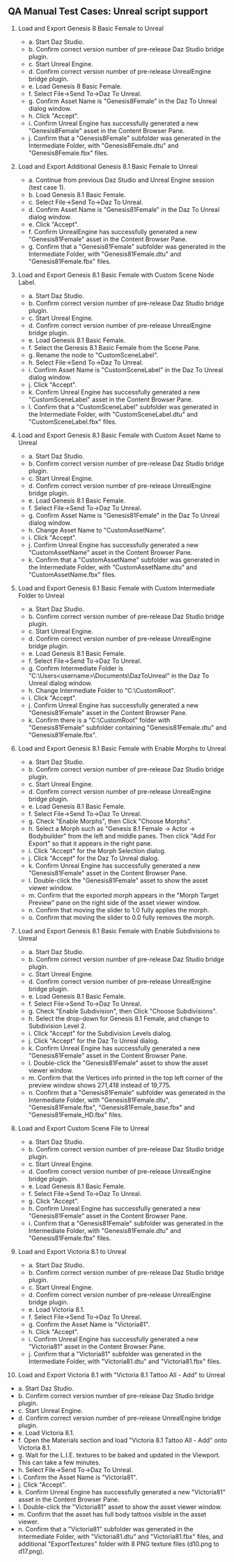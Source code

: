 ## QA Manual Test Cases: Unreal script support ##

1. Load and Export Genesis 8 Basic Female to Unreal
   - a. Start Daz Studio.
   - b. Confirm correct version number of pre-release Daz Studio bridge plugin.
   - c. Start Unreal Engine.
   - d. Confirm correct version number of pre-release UnrealEngine bridge plugin.
   - e. Load Genesis 8 Basic Female.
   - f. Select File->Send To->Daz To Unreal.
   - g. Confirm Asset Name is "Genesis8Female" in the Daz To Unreal dialog window.
   - h. Click "Accept".
   - i. Confirm Unreal Engine has successfully generated a new "Genesis8Female" asset in the Content Browser Pane.
   - j. Confirm that a "Genesis8Female" subfolder was generated in the Intermediate Folder, with "Genesis8Female.dtu" and "Genesis8Female.fbx" files.

2. Load and Export Additional Genesis 8.1 Basic Female to Unreal
   - a. Continue from previous Daz Studio and Unreal Engine session (test case 1).
   - b. Load Genesis 8.1 Basic Female.
   - c. Select File->Send To->Daz To Unreal.
   - d. Confirm Asset Name is "Genesis81Female" in the Daz To Unreal dialog window.
   - e. Click "Accept".
   - f. Confirm UnrealEngine has successfully generated a new "Genesis81Female" asset in the Content Browser Pane.
   - g. Confirm that a "Genesis81Female" subfolder was generated in the Intermediate Folder, with "Genesis81Female.dtu" and "Genesis81Female.fbx" files.

3. Load and Export Genesis 8.1 Basic Female with Custom Scene Node Label.
   - a. Start Daz Studio.
   - b. Confirm correct version number of pre-release Daz Studio bridge plugin.
   - c. Start Unreal Engine.
   - d. Confirm correct version number of pre-release UnrealEngine bridge plugin.
   - e. Load Genesis 8.1 Basic Female.
   - f. Select the Genesis 8.1 Basic Female from the Scene Pane.
   - g. Rename the node to "CustomSceneLabel".
   - h. Select File->Send To->Daz To Unreal.
   - i. Confirm Asset Name is "CustomSceneLabel" in the Daz To Unreal dialog window.
   - j. Click "Accept".
   - k. Confirm Unreal Engine has successfully generated a new "CustomSceneLabel" asset in the Content Browser Pane.
   - l. Confirm that a "CustomSceneLabel" subfolder was generated in the Intermediate Folder, with "CustomSceneLabel.dtu" and "CustomSceneLabel.fbx" files.

4. Load and Export Genesis 8.1 Basic Female with Custom Asset Name to Unreal
   - a. Start Daz Studio.
   - b. Confirm correct version number of pre-release Daz Studio bridge plugin.
   - c. Start Unreal Engine.
   - d. Confirm correct version number of pre-release UnrealEngine bridge plugin.
   - e. Load Genesis 8.1 Basic Female.
   - f. Select File->Send To->Daz To Unreal.
   - g. Confirm Asset Name is "Genesis81Female" in the Daz To Unreal dialog window.
   - h. Change Asset Name to "CustomAssetName".
   - i. Click "Accept".
   - j. Confirm Unreal Engine has successfully generated a new "CustomAssetName" asset in the Content Browser Pane.
   - k. Confirm that a "CustomAssetName" subfolder was generated in the Intermediate Folder, with "CustomAssetName.dtu" and "CustomAssetName.fbx" files.

5. Load and Export Genesis 8.1 Basic Female with Custom Intermediate Folder to Unreal
   - a. Start Daz Studio.
   - b. Confirm correct version number of pre-release Daz Studio bridge plugin.
   - c. Start Unreal Engine.
   - d. Confirm correct version number of pre-release UnrealEngine bridge plugin.
   - e. Load Genesis 8.1 Basic Female.
   - f. Select File->Send To->Daz To Unreal.
   - g. Confirm Intermediate Folder is "C:\Users\<username>\Documents\DazToUnreal" in the Daz To Unreal dialog window.
   - h. Change Intermediate Folder to "C:\CustomRoot".
   - i. Click "Accept".
   - j. Confirm Unreal Engine has successfully generated a new "Genesis81Female" asset in the Content Browser Pane.
   - k. Confirm there is a "C:\CustomRoot" folder with "Genesis81Female" subfolder containing "Genesis81Female.dtu" and "Genesis81Female.fbx".

6. Load and Export Genesis 8.1 Basic Female with Enable Morphs to Unreal
   - a. Start Daz Studio.
   - b. Confirm correct version number of pre-release Daz Studio bridge plugin.
   - c. Start Unreal Engine.
   - d. Confirm correct version number of pre-release UnrealEngine bridge plugin.
   - e. Load Genesis 8.1 Basic Female.
   - f. Select File->Send To->Daz To Unreal.
   - g. Check "Enable Morphs", then Click "Choose Morphs".
   - h. Select a Morph such as "Genesis 8.1 Female -> Actor -> Bodybuilder" from the left and middle panes. Then click "Add For Export" so that it appears in the right pane.
   - i. Click "Accept" for the Morph Selection dialog.
   - j. Click "Accept" for the Daz To Unreal dialog.
   - k. Confirm Unreal Engine has successfully generated a new "Genesis81Female" asset in the Content Browser Pane.
   - l. Double-click the "Genesis81Female" asset to show the asset viewer window.
   - m. Confirm that the exported morph appears in the "Morph Target Preview" pane on the right side of the asset viewer window.
   - n. Confirm that moving the slider to 1.0 fully applies the morph.
   - o. Confirm that moving the slider to 0.0 fully removes the morph.

7. Load and Export Genesis 8.1 Basic Female with Enable Subdivisions to Unreal
   - a. Start Daz Studio.
   - b. Confirm correct version number of pre-release Daz Studio bridge plugin.
   - c. Start Unreal Engine.
   - d. Confirm correct version number of pre-release UnrealEngine bridge plugin.
   - e. Load Genesis 8.1 Basic Female.
   - f. Select File->Send To->Daz To Unreal.
   - g. Check "Enable Subdivision", then Click "Choose Subdivisions".
   - h. Select the drop-down for Genesis 8.1 Female, and change to Subdivision Level 2.
   - i. Click "Accept" for the Subdivision Levels dialog.
   - j. Click "Accept" for the Daz To Unreal dialog.
   - k. Confirm Unreal Engine has successfully generated a new "Genesis81Female" asset in the Content Browser Pane.
   - l. Double-click the "Genesis81Female" asset to show the asset viewer window.
   - m. Confirm that the Vertices info printed in the top left corner of the preview window shows 271,418 instead of 19,775.
   - n. Confirm that a "Genesis81Female" subfolder was generated in the Intermediate Folder, with "Genesis81Female.dtu", "Genesis81Female.fbx", "Genesis81Female_base.fbx" and "Genesis81Female_HD.fbx" files.

8. Load and Export Custom Scene File to Unreal
   - a. Start Daz Studio.
   - b. Confirm correct version number of pre-release Daz Studio bridge plugin.
   - c. Start Unreal Engine.
   - d. Confirm correct version number of pre-release UnrealEngine bridge plugin.
   - e. Load Genesis 8.1 Basic Female.
   - f. Select File->Send To->Daz To Unreal.
   - g. Click "Accept".
   - h. Confirm Unreal Engine has successfully generated a new "Genesis81Female" asset in the Content Browser Pane.
   - i. Confirm that a "Genesis81Female" subfolder was generated in the Intermediate Folder, with "Genesis81Female.dtu" and "Genesis81Female.fbx" files.

9. Load and Export Victoria 8.1 to Unreal
   - a. Start Daz Studio.
   - b. Confirm correct version number of pre-release Daz Studio bridge plugin.
   - c. Start Unreal Engine.
   - d. Confirm correct version number of pre-release UnrealEngine bridge plugin.
   - e. Load Victoria 8.1.
   - f. Select File->Send To->Daz To Unreal.
   - g. Confirm the Asset Name is "Victoria81".
   - h. Click "Accept".
   - i. Confirm Unreal Engine has successfully generated a new "Victoria81" asset in the Content Browser Pane.
   - j. Confirm that a "Victoria81" subfolder was generated in the Intermediate Folder, with "Victoria81.dtu" and "Victoria81.fbx" files.

10. Load and Export Victoria 8.1 with "Victoria 8.1 Tattoo All - Add" to Unreal
   - a. Start Daz Studio.
   - b. Confirm correct version number of pre-release Daz Studio bridge plugin.
   - c. Start Unreal Engine.
   - d. Confirm correct version number of pre-release UnrealEngine bridge plugin.
   - e. Load Victoria 8.1.
   - f. Open the Materials section and load "Victoria 8.1 Tattoo All - Add" onto Victoria 8.1.
   - g. Wait for the L.I.E. textures to be baked and updated in the Viewport.  This can take a few minutes.
   - h. Select File->Send To->Daz To Unreal.
   - i. Confirm the Asset Name is "Victoria81".
   - j. Click "Accept".
   - k. Confirm Unreal Engine has successfully generated a new "Victoria81" asset in the Content Browser Pane.
   - l. Double-click the "Victoria81" asset to show the asset viewer window.
   - m. Confirm that the asset has full body tattoos visible in the asset viewer.
   - n. Confirm that a "Victoria81" subfolder was generated in the Intermediate Folder, with "Victoria81.dtu" and "Victoria81.fbx" files, and additional "ExportTextures" folder with 8 PNG texture files (d10.png to d17.png).

